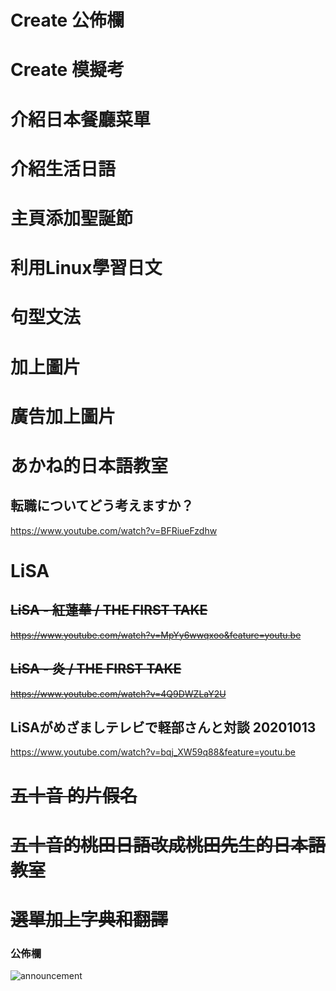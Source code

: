 # Create 公佈欄
# Create 模擬考
# 介紹日本餐廳菜單
# 介紹生活日語
# 主頁添加聖誕節
# 利用Linux學習日文
# 句型文法
# 加上圖片
# 廣告加上圖片


# あかね的日本語教室
## 転職についてどう考えますか？
  https://www.youtube.com/watch?v=BFRiueFzdhw

# LiSA
## ~~LiSA - 紅蓮華 / THE FIRST TAKE~~
~~https://www.youtube.com/watch?v=MpYy6wwqxoo&feature=youtu.be~~

## ~~LiSA - 炎 / THE FIRST TAKE~~
~~https://www.youtube.com/watch?v=4Q9DWZLaY2U~~

## LiSAがめざましテレビで軽部さんと対談 20201013
  https://www.youtube.com/watch?v=bqj_XW59q88&feature=youtu.be

# ~~五十音 的片假名~~

# ~~五十音的桃田日語改成桃田先生的日本語教室~~

# ~~選單加上字典和翻譯~~


<div class="container-fluid" id="collapseExample1">
  <div class="jumbotron border border-dark">
    <h3>公佈欄</h3>
    <img src="20201215.jpg" class="img-thumbnail" alt="announcement">
  </div>
</div>
